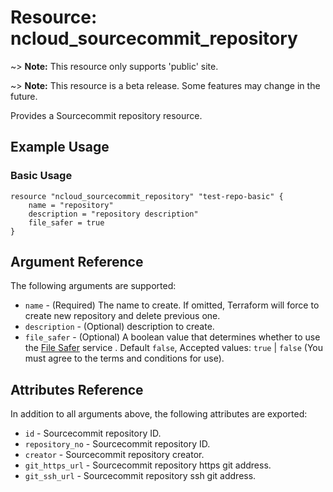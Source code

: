 # Resource: ncloud_sourcecommit_repository

~> **Note:** This resource only supports 'public' site.

~> **Note:** This resource is a beta release. Some features may change in the future.

Provides a Sourcecommit repository resource.

## Example Usage

### Basic Usage

```hcl
resource "ncloud_sourcecommit_repository" "test-repo-basic" {
	name = "repository"
	description = "repository description"
	file_safer = true
}
```

## Argument Reference

The following arguments are supported:

* `name` - (Required) The name to create. If omitted, Terraform will force to create new repository and delete previous one.
* `description` - (Optional) description to create.
* `file_safer` - (Optional) A boolean value that determines whether to use the [File Safer](https://www.ncloud.com/product/security/fileSafer) service . Default `false`, Accepted values: `true` | `false` (You must agree to the terms and conditions for use).


## Attributes Reference

In addition to all arguments above, the following attributes are exported:

* `id` - Sourcecommit repository ID.
* `repository_no` - Sourcecommit repository ID.
* `creator` - Sourcecommit repository creator.
* `git_https_url` - Sourcecommit repository https git address.
* `git_ssh_url` - Sourcecommit repository ssh git address.